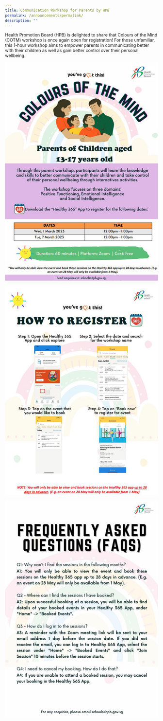 ```yaml
---
title: Communication Workshop for Parents by HPB
permalink: /announcements/permalink/
description: ""
---
```


Health Promotion Board (HPB) is delighted to share that Colours of the Mind (COTM) workshop is once again open for registration! For those unfamiliar, this 1-hour workshop aims to empower parents in communicating better with their children as well as gain better control over their personal wellbeing.

![](/images/News%20and%20Announcements/2023/HPB%20Colours%20of%20the%20Mind/HPB_com01.jpg)

![](/images/News%20and%20Announcements/2023/HPB%20Colours%20of%20the%20Mind/HPB_com02.jpg)

![](/images/News%20and%20Announcements/2023/HPB%20Colours%20of%20the%20Mind/HPB_com03.jpg)
